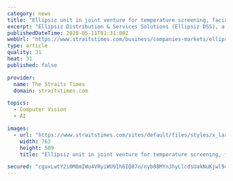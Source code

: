```yaml
---
category: news
title: "Ellipsiz unit in joint venture for temperature screening, facial recognition solutions"
excerpt: "Ellipsiz Distribution & Services Solutions (Ellipsiz DSS), a subsidiary of mainboard-listed Ellipsiz, has entered into an agreement with Aitech Robotics and Automation to establish a joint venture (JV) company."
publishedDateTime: 2020-05-11T01:31:00Z
webUrl: "https://www.straitstimes.com/business/companies-markets/ellipsiz-unit-in-joint-venture-for-temperature-screening-facial"
type: article
quality: 31
heat: 31
published: false

provider:
  name: The Straits Times
  domain: straitstimes.com

topics:
  - Computer Vision
  - AI

images:
  - url: "https://www.straitstimes.com/sites/default/files/styles/x_large/public/articles/2020/05/07/ak-placeholder2.jpg?itok=d_X9kc8z"
    width: 763
    height: 509
    title: "Ellipsiz unit in joint venture for temperature screening, facial recognition solutions"

secured: "cguxLwtY2i0M8mIWu4VRyiWU9Ih6IQ87o/nyb88MYnJhyLlcdsUakNuKjwl943rFndrl6ZuNW7o8jYAaTfUFkjLYnGNAe2Q3CDdhJQjWCQenIk7ZbOGgGcq9/OZPw7ZvuH+Wwrgzsgx0YMxqdlbI2wxhgaFFHM2tSU20xQW59znLgGkgrCz36dqRy8l5AJK/qMbOOv0GJnW8oNEDvYb6Jdzj8/vdJ/NcAajtv9U6EvOHuXP2v4BWiEn54QvNTCsA/FyaA+waJlWtICcfzDCQzyFkUi+z+pr6BHzlr8mHeD3eov9jVPDZ+HSw83QeGDDstEV3DE4FUdpzz92UO/IBSwGJkw9QRqo/odQdYhvO7Bp2K0TXdZw7E6LkOncRldG/iAoIbh54P3nX1u2Hsvf+Yi57chfP9H6Fog2ggPpmjqnE36pKQ5TFyfbAthXhkINbsL7/s3fMB8WuirW2OxHqGstFsFVCIgU84aJQQ8/t/GQ=;VuckmVey1qlMKhZ1dFGOAw=="
---
```


